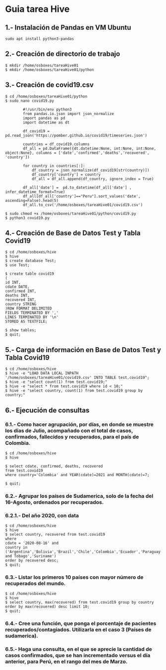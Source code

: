 # Guia tarea Hive

## 1.- Instalación de Pandas en VM Ubuntu
```
sudo apt install python3-pandas
```
## 2.- Creación de directorio de trabajo
```
$ mkdir /home/osboxes/tareaHive01
$ mkdir /home/osboxes/tareaHive01/python
```
## 3.- Creación de covid19.csv
```
$ cd /home/osboxes/tareaHive01/python
$ sudo nano covid19.py 

        #!/usr/bin/env python3
        from pandas.io.json import json_normalize
        import pandas as pd
        import datetime as dt

        df_covid19 = pd.read_json('https://pomber.github.io/covid19/timeseries.json')

        countries = df_covid19.columns
        df_all = pd.DataFrame({dt.datetime:None, int:None, int:None, object:None}, columns = ['date','confirmed','deaths','recovered', 'country'])

        for country in countries[:]:
            df_country = json_normalize(df_covid19[str(country)])
            df_country['country'] = country
            df_all = df_all.append(df_country, ignore_index = True)

        df_all['date'] =  pd.to_datetime(df_all['date'] , infer_datetime_format=True)
        df_all[df_all['country']=="Peru"].sort_values('date', ascending=False).head(5)
        df_all.to_csv('/home/osboxes/tareaHive01/covid19.csv')

$ sudo chmod +x /home/osboxes/tareaHive01/python/covid19.py
$ python3 covid19.py
```
## 4.- Creación de Base de Datos Test y Tabla Covid19
```
$ cd /home/osboxes/hive
$ hive
$ create database Test;
$ use Test;

$ create table covid19
( 
id INT,
cdate DATE,
confirmed INT,
deaths INT,
recovered INT,
country STRING
)ROW FORMAT DELIMITED
FIELDS TERMINATED BY ','
LINES TERMINATED BY '\n' 
STORED AS TEXTFILE;

$ show tables;
$ quit;
```
## 5.- Carga de información en Base de Datos Test y Tabla Covid19
```
$ cd /home/osboxes/hive
$ hive -e "LOAD DATA LOCAL INPATH '/home/osboxes/tareaHive01/covid19.csv' INTO TABLE test.covid19";
$ hive -e "select count(1) from test.covid19;"
$ hive -e "select * from test.covid19 where id < 10;"
$ hive -e "select country, count(1) from test.covid19 group by country;"
```
## 6.- Ejecución de consultas
### 6.1.- Como hacer agrupación, por días, en donde se muestre los días de Julio, acompañado con el total de casos, confirmados, fallecidos y recuperados, para el país de Colombia.
```
$ cd /home/osboxes/hive
$ hive

$ select cdate, confirmed, deaths, recovered 
from test.covid19 
where country='Colombia' and YEAR(cdate)=2021 and MONTH(cdate)=7;

$ quit;
```
### 6.2.- Agrupar los países de Sudamerica, solo de la fecha del 16-Agosto, ordenados por recuperados.
### 6.2.1.- Del año 2020, con data 
```
$ cd /home/osboxes/hive
$ hive
$ select country, recovered from test.covid19 
where 
cdate = '2020-08-16' and 
country in ('Argentina','Bolivia','Brazil','Chile','Colombia','Ecuador','Paraguay','Peru','Uruguay','Venezuela','Trinidad and Tobago','Suriname')
order by recovered desc;
$ quit;
```
### 6.3.- Listar los primeros 10 países con mayor número de recuperados del mundo.
```
$ cd /home/osboxes/hive
$ hive
$ select country, max(recovered) from test.covid19 group by country order by max(recovered) desc limit 10;
$ quit;
```
### 6.4.- Cree una función, que ponga el porcentaje de pacientes recuperados/contagiados. Utilizarla en el caso 3 (Países de sudamerica).
### 6.5.- Haga una consulta, en el que se aprecie la cantidad de casos confirmados, que se han incrementado versus el día anterior, para Perú, en el rango del mes de Marzo.

